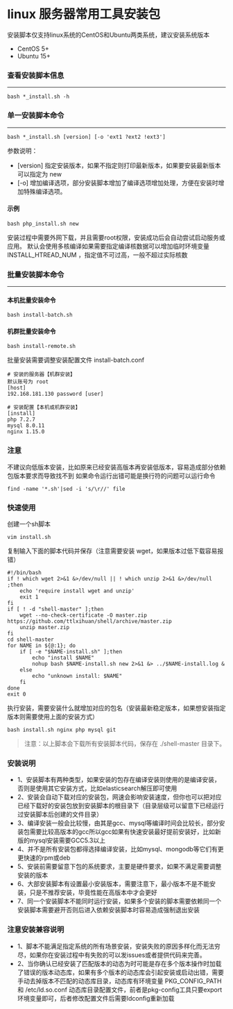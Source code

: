 linux 服务器常用工具安装包
===============

安装脚本仅支持linux系统的CentOS和Ubuntu两类系统，建议安装系统版本
* CentOS 5+
* Ubuntu 15+

### 查看安装脚本信息
-----------------
```
bash *_install.sh -h
```


### 单一安装脚本命令
-----------------
```
bash *_install.sh [version] [-o 'ext1 ?ext2 !ext3']
```

参数说明：
* [version]  指定安装版本，如果不指定则打印最新版本，如果要安装最新版本可以指定为 new
* [-o]  增加编译选项，部分安装脚本增加了编译选项增加处理，方便在安装时增加特殊编译选项。

#### 示例
```
bash php_install.sh new
```


安装过程中需要外网下载，并且需要root权限，安装成功后会自动尝试启动服务或应用。
默认会使用多核编译如果需要指定编译核数据可以增加临时环境变量 INSTALL_HTREAD_NUM ，指定值不可过高，一般不超过实际核数


### 批量安装脚本命令
-----------------
#### 本机批量安装命令
```
bash install-batch.sh
```
#### 机群批量安装命令
```
bash install-remote.sh
```

批量安装需要调整安装配置文件 install-batch.conf
```
# 安装的服务器【机群安装】
默认账号为 root
[host]
192.168.181.130 password [user]

# 安装配置【本机或机群安装】
[install]
php 7.2.7
mysql 8.0.11
nginx 1.15.0
```

### 注意
不建议向低版本安装，比如原来已经安装高版本再安装低版本，容易造成部分依赖包版本要求而导致找不到
如果命令运行出错可能是换行符的问题可以运行命令
```
find -name '*.sh'|sed -i 's/\r//' file
```

### 快速使用
创建一个sh脚本
```
vim install.sh
```

复制输入下面的脚本代码并保存（注意需要安装 wget，如果版本过低下载容易报错）
```
#!/bin/bash
if ! which wget 2>&1 &>/dev/null || ! which unzip 2>&1 &>/dev/null ;then
    echo 'require install wget and unzip'
    exit 1
fi
if [ ! -d "shell-master" ];then
    wget --no-check-certificate -O master.zip https://github.com/ttlxihuan/shell/archive/master.zip
    unzip master.zip
fi
cd shell-master
for NAME in ${@:1}; do
    if [ -e "$NAME-install.sh" ];then
        echo "install $NAME"
        nohup bash $NAME-install.sh new 2>&1 &> ../$NAME-install.log &
    else
        echo "unknown install: $NAME"
    fi
done
exit 0
```

执行安装，需要安装什么就增加对应的包名（安装最新稳定版本，如果想安装指定版本则需要使用上面的安装方式）
```
bash install.sh nginx php mysql git
```

> 注意：以上脚本会下载所有安装脚本代码，保存在 ./shell-master 目录下。

### 安装说明
* 1、安装脚本有两种类型，如果安装的包存在编译安装则使用的是编译安装，否则是使用其它安装方式，比如elasticsearch解压即可使用
* 2、安装会自动下载对应的安装包，网速会影响安装速度，但你也可以把对应已经下载好的安装包放到安装脚本的根目录下（目录层级可以留意下已经运行过安装脚本后创建的文件目录）
* 3、编译安装一般会比较慢，由其是gcc、mysql等编译时间会比较长，部分安装包需要比较高版本的gcc所以gcc如果有快速安装最好提前安装好，比如新版的mysql安装需要GCC5.3以上
* 4、并不是所有安装包都得选择编译安装，比如mysql、mongodb等它们有更更快速的rpm或deb
* 5、安装前需要留意下包的系统要求，主要是硬件要求，如果不满足需要调整安装的版本
* 6、大部安装脚本有设置最小安装版本，需要注意下，最小版本不是不能安装，只是不推荐安装，毕竟性能在高版本中才会更好
* 7、同一个安装脚本不能同时运行安装，如果多个安装的脚本需要依赖同一个安装脚本需要避开否则后进入依赖安装脚本时容易造成强制退出安装

### 注意安装兼容说明
* 1、脚本不能满足指定系统的所有场景安装，安装失败的原因多样化而无法穷尽，如果你在安装过程中有失败的可以发issues或者提供代码来完善。
* 2、当你确认已经安装了匹配版本的动态为时可能是存在多个版本操作时加载了错误的版本动态库，如果有多个版本的动态库会引起安装或启动出错，需要手动去掉版本不匹配的动态库目录，动态库有环境变量 PKG_CONFIG_PATH 和 /etc/ld.so.conf 动态库目录配置文件，前者是pkg-config工具只要export环境变量即可，后者修改配置文件后需要ldconfig重新加载

